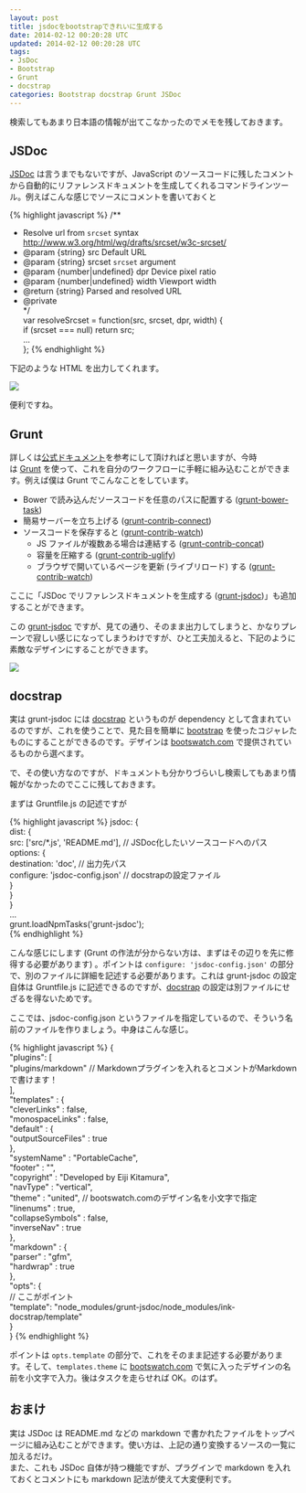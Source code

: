 ```yaml
---           
layout: post
title: jsdocをbootstrapできれいに生成する
date: 2014-02-12 00:20:28 UTC
updated: 2014-02-12 00:20:28 UTC
tags:
- JsDoc
- Bootstrap
- Grunt
- docstrap
categories: Bootstrap docstrap Grunt JSDoc
---
```

検索してもあまり日本語の情報が出てこなかったのでメモを残しておきます。  
<!-- excerpt -->

## JSDoc


[JSDoc](http://usejsdoc.org/) は言うまでもないですが、JavaScript のソースコードに残したコメントから自動的にリファレンスドキュメントを生成してくれるコマンドラインツール。例えばこんな感じでソースにコメントを書いておくと  
  
{% highlight javascript %}
/**  
 * Resolve url from `srcset` syntax http://www.w3.org/html/wg/drafts/srcset/w3c-srcset/  
 * @param  {string}           src    Default URL  
 * @param  {string}           srcset `srcset` argument  
 * @param  {number|undefined} dpr    Device pixel ratio  
 * @param  {number|undefined} width  Viewport width  
 * @return {string} Parsed and resolved URL  
 * @private  
 */  
var resolveSrcset = function(src, srcset, dpr, width) {  
  if (srcset === null) return src;  
  ...  
};
{% endhighlight %}
  
下記のような HTML を出力してくれます。  

[![](http://3.bp.blogspot.com/-N-nAFShmP-o/UvolyYAO2dI/AAAAAAAAoPc/dSMZZwt47bE/s1600/Screen+Shot+2014-02-11+at+22.27.48.png)](http://3.bp.blogspot.com/-N-nAFShmP-o/UvolyYAO2dI/AAAAAAAAoPc/dSMZZwt47bE/s1600/Screen+Shot+2014-02-11+at+22.27.48.png)

便利ですね。

## Grunt

詳しくは[公式ドキュメント](http://usejsdoc.org/about-getting-started.html)を参考にして頂ければと思いますが、今時は [Grunt](http://gruntjs.com/) を使って、これを自分のワークフローに手軽に組み込むことができます。例えば僕は Grunt でこんなことをしています。

* Bower で読み込んだソースコードを任意のパスに配置する ([grunt-bower-task](https://github.com/yatskevich/grunt-bower-task))
* 簡易サーバーを立ち上げる ([grunt-contrib-connect](https://github.com/gruntjs/grunt-contrib-connect))
* ソースコードを保存すると ([grunt-contrib-watch](https://github.com/gruntjs/grunt-contrib-watch))
    * JS ファイルが複数ある場合は連結する ([grunt-contrib-concat](https://github.com/gruntjs/grunt-contrib-concat))
    * 容量を圧縮する ([grunt-contrib-uglify](https://github.com/gruntjs/grunt-contrib-uglify))
    * ブラウザで開いているページを更新 (ライブリロード) する ([grunt-contrib-watch](https://github.com/gruntjs/grunt-contrib-watch))


ここに「JSDoc でリファレンスドキュメントを生成する ([grunt-jsdoc](https://github.com/krampstudio/grunt-jsdoc))」も追加することができます。

この [grunt-jsdoc](https://github.com/krampstudio/grunt-jsdoc) ですが、見ての通り、そのまま出力してしまうと、かなりプレーンで寂しい感じになってしまうわけですが、ひと工夫加えると、下記のように素敵なデザインにすることができます。

[![](http://1.bp.blogspot.com/-xSDs4D76Shw/UvolyPsFTiI/AAAAAAAAoPg/13AYlS9ImQg/s1600/Screen+Shot+2014-02-11+at+22.27.01.png)](http://1.bp.blogspot.com/-xSDs4D76Shw/UvolyPsFTiI/AAAAAAAAoPg/13AYlS9ImQg/s1600/Screen+Shot+2014-02-11+at+22.27.01.png)

## docstrap

実は grunt-jsdoc には [docstrap](https://github.com/terryweiss/docstrap) というものが dependency として含まれているのですが、これを使うことで、見た目を簡単に [bootstrap](http://getbootstrap.com/) を使ったコジャレたものにすることができるのです。デザインは [bootswatch.com](http://bootswatch.com/) で提供されているものから選べます。

で、その使い方なのですが、ドキュメントも分かりづらいし検索してもあまり情報がなかったのでここに残しておきます。

まずは Gruntfile.js の記述ですが

{% highlight javascript %}
jsdoc: {  
  dist: {  
    src: ['src/*.js', 'README.md'], // JSDoc化したいソースコードへのパス  
    options: {  
      destination: 'doc', // 出力先パス  
      configure: 'jsdoc-config.json' // docstrapの設定ファイル  
    }  
  }  
}  
...  
grunt.loadNpmTasks('grunt-jsdoc');  
{% endhighlight %}

こんな感じにします (Grunt の作法が分からない方は、まずはその辺りを先に修得する必要があります) 。ポイントは `configure: 'jsdoc-config.json'` の部分で、別のファイルに詳細を記述する必要があります。これは grunt-jsdoc の設定自体は Gruntfile.js に記述できるのですが、[docstrap](https://github.com/terryweiss/docstrap) の設定は別ファイルにせざるを得ないためです。  
  
ここでは、jsdoc-config.json というファイルを指定しているので、そういう名前のファイルを作りましょう。中身はこんな感じ。  
  
{% highlight javascript %}
{  
  "plugins": [  
    "plugins/markdown" // Markdownプラグインを入れるとコメントがMarkdownで書けます！  
  ],  
  "templates" : {  
    "cleverLinks"     : false,  
    "monospaceLinks"  : false,  
    "default"         : {  
      "outputSourceFiles" : true  
    },  
    "systemName"      : "PortableCache",  
    "footer"          : "",  
    "copyright"       : "Developed by Eiji Kitamura",  
    "navType"         : "vertical",  
    "theme"           : "united", // bootswatch.comのデザイン名を小文字で指定  
    "linenums"        : true,  
    "collapseSymbols" : false,  
    "inverseNav"      : true  
  },  
  "markdown"  : {  
    "parser"   : "gfm",  
    "hardwrap" : true  
  },  
  "opts": {  
    // ここがポイント  
    "template": "node_modules/grunt-jsdoc/node_modules/ink-docstrap/template"  
  }  
}
{% endhighlight %}
  
ポイントは `opts.template` の部分で、これをそのまま記述する必要があります。そして、`templates.theme` に [bootswatch.com](http://bootswatch.com/) で気に入ったデザインの名前を小文字で入力。後はタスクを走らせれば OK。のはず。  

## おまけ
実は JSDoc は README.md などの markdown で書かれたファイルをトップページに組み込むことができます。使い方は、上記の通り変換するソースの一覧に加えるだけ。  
また、これも JSDoc 自体が持つ機能ですが、プラグインで markdown を入れておくとコメントにも markdown 記法が使えて大変便利です。
